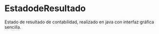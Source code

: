 # EstadodeResultado
Estado de resultado de contabilidad, realizado en java con interfaz gráfica sencilla.
